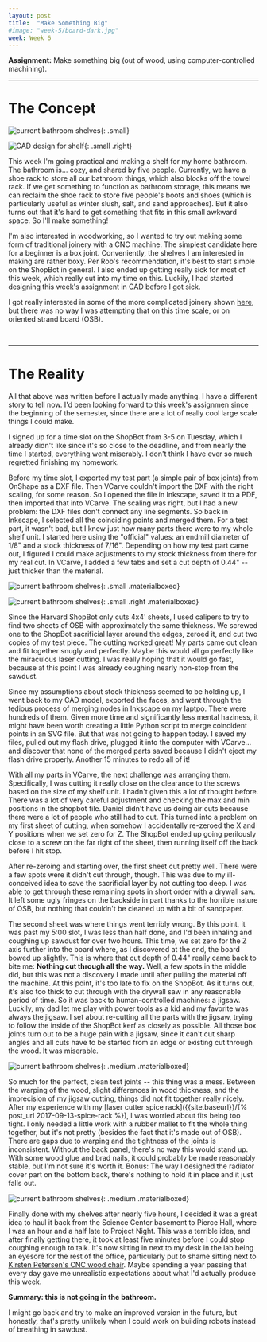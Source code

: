 ```yaml
---
layout: post
title:  "Make Something Big"
#image: "week-5/board-dark.jpg"
week: Week 6
---
```


**Assignment:** Make something big (out of wood, using computer-controlled machining).

<!-- more -->

---

# The Concept

![current bathroom shelves]({{site.baseurl}}/assets/week-6/current-bathroom.jpg){: .small}

![CAD design for shelf]({{site.baseurl}}/assets/week-6/shelves-cad.png){: .small .right}

This week I'm going practical and making a shelf for my home bathroom. The bathroom is... cozy, and shared by five people. Currently, we have a shoe rack to store all our bathroom things, which also blocks off the towel rack. If we get something to function as bathroom storage, this means we can reclaim the shoe rack to store five people's boots and shoes (which is particularly useful as winter slush, salt, and sand approaches). But it also turns out that it's hard to get something that fits in this small awkward space. So I'll make something!

I'm also interested in woodworking, so I wanted to try out making some form of traditional joinery with a CNC machine. The simplest candidate here for a beginner is a box joint. Conveniently, the shelves I am interested in making are rather boxy. Per Rob's recommendation, it's best to start simple on the ShopBot in general. I also ended up getting really sick for most of this week, which really cut into my time on this. Luckily, I had started designing this week's assignment in CAD before I got sick.

I got really interested in some of the more complicated joinery shown [here](https://mkmra2.blogspot.com/2014/08/cnc-cut-wood-joinery.html), but there was no way I was attempting that on this time scale, or on oriented strand board (OSB).

<br>

---

# The Reality

All that above was written before I actually made anything. I have a different story to tell now. I'd been looking forward to this week's assignmen since the beginning of the semester, since there are a lot of really cool large scale things I could make.

I signed up for a time slot on the ShopBot from 3-5 on Tuesday, which I already didn't like since it's so close to the deadline, and from nearly the time I started, everything went miserably. I don't think I have ever so much regretted finishing my homework.

Before my time slot, I exported my test part (a simple pair of box joints) from OnShape as a DXF file. Then VCarve couldn't import the DXF with the right scaling, for some reason. So I opened the file in Inkscape, saved it to a PDF, then imported that into VCarve. The scaling was right, but I had a new problem: the DXF files don't connect any line segments. So back in Inkscape, I selected all the coinciding points and merged them. For a test part, it wasn't bad, but I knew just how many parts there were to my whole shelf unit. I started here using the "official" values: an endmill diameter of 1/8" and a stock thickness of 7/16". Depending on how my test part came out, I figured I could make adjustments to my stock thickness from there for my real cut. In VCarve, I added a few tabs and set a cut depth of 0.44" -- just thicker than the material.

![current bathroom shelves]({{site.baseurl}}/assets/week-6/test-part-apart.jpg){: .small .materialboxed}

![current bathroom shelves]({{site.baseurl}}/assets/week-6/test-part-together.jpg){: .small .right .materialboxed}

Since the Harvard ShopBot only cuts 4x4' sheets, I used calipers to try to find two sheets of OSB with approximately the same thickness. We screwed one to the ShopBot sacrificial layer around the edges, zeroed it, and cut two copies of my test piece. The cutting worked great! My parts came out clean and fit together snugly and perfectly. Maybe this would all go perfectly like the miraculous laser cutting. I was really hoping that it would go fast, because at this point I was already coughing nearly non-stop from the sawdust.

Since my assumptions about stock thickness seemed to be holding up, I went back to my CAD model, exported the faces, and went through the tedious process of merging nodes in Inkscape on my laptpo. There were hundreds of them. Given more time and significantly less mental haziness, it might have been worth creating a little Python script to merge coincident points in an SVG file. But that was not going to happen today. I saved my files, pulled out my flash drive, plugged it into the computer with VCarve... and discover that none of the merged parts saved because I didn't eject my flash drive properly. Another 15 minutes to redo all of it!

With all my parts in VCarve, the next challenge was arranging them. Specifically, I was cutting it really close on the clearance to the screws based on the size of my shelf unit. I hadn't given this a lot of thought before. There was a lot of very careful adjustment and checking the max and min positions in the shopbot file. Daniel didn't have us doing air cuts because there were a lot of people who still had to cut. This turned into a problem on my first sheet of cutting, when somehow I accidentally re-zeroed the X and Y positions when we set zero for Z. The ShopBot ended up going perilously close to a screw on the far right of the sheet, then running itself off the back before I hit stop.

After re-zeroing and starting over, the first sheet cut pretty well. There were a few spots were it didn't cut through, though. This was due to my ill-conceived idea to save the sacrificial layer by not cutting too deep. I was able to get through these remaining spots in short order with a drywall saw. It left some ugly fringes on the backside in part thanks to the horrible nature of OSB, but nothing that couldn't be cleaned up with a bit of sandpaper.

The second sheet was where things went terribly wrong. By this point, it was past my 5:00 slot, I was less than half done, and I'd been inhaling and coughing up sawdust for over two hours. This time, we set zero for the Z axis further into the board where, as I discovered at the end, the board bowed up slightly. This is where that cut depth of 0.44" really came back to bite me: **Nothing cut through all the way.** Well, a few spots in the middle did, but this was not a discovery I made until after pulling the material off the machine. At this point, it's too late to fix on the ShopBot. As it turns out, it's also too thick to cut through with the drywall saw in any reasonable period of time. So it was back to human-controlled machines: a jigsaw. Luckily, my dad let me play with power tools as a kid and my favorite was always the jigsaw. I set about re-cutting all the parts with the jigsaw, trying to follow the inside of the ShopBot kerf as closely as possible. All those box joints turn out to be a huge pain with a jigsaw, since it can't cut sharp angles and all cuts have to be started from an edge or existing cut through the wood. It was miserable.

![current bathroom shelves]({{site.baseurl}}/assets/week-6/part-assembled.jpg){: .medium .materialboxed}

So much for the perfect, clean test joints -- this thing was a mess. Between the warping of the wood, slight differences in wood thickness, and the imprecision of my jigsaw cutting, things did not fit together really nicely. After my experience with my [laser cutter spice rack]({{site.baseurl}}/{% post_url 2017-09-13-spice-rack %}), I was worried about fits being too tight. I only needed a little work with a rubber mallet to fit the whole thing together, but it's not pretty (besides the fact that it's made out of OSB). There are gaps due to warping and the tightness of the joints is inconsistent. Without the back panel, there's no way this would stand up. With some wood glue and brad nails, it could probably be made reasonably stable, but I'm not sure it's worth it. Bonus: The way I designed the radiator cover part on the bottom back, there's nothing to hold it in place and it just falls out.

![current bathroom shelves]({{site.baseurl}}/assets/week-6/fully-assembled.jpg){: .medium .materialboxed}

Finally done with my shelves after nearly five hours, I decided it was a great idea to haul it back from the Science Center basement to Pierce Hall, where I was an hour and a half late to Project Night. This was a terrible idea, and after finally getting there, it took at least five minutes before I could stop coughing enough to talk. It's now sitting in next to my desk in the lab being an eyesore for the rest of the office, particularly put to shame sitting next to [Kirsten Petersen's CNC wood chair](http://fab.cba.mit.edu/classes/863.13/people/kirstin/ass4.html). Maybe spending a year passing that every day gave me unrealistic expectations about what I'd actually produce this week.

**Summary: this is not going in the bathroom.**

I might go back and try to make an improved version in the future, but honestly, that's pretty unlikely when I could work on building robots instead of breathing in sawdust.